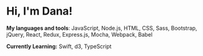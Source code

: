 # Hi, I'm Dana! 

__My languages and tools__: JavaScript, Node.js, HTML, CSS, Sass, Bootstrap, jQuery, React, Redux, Express.js, Mocha, Webpack, Babel

__Currently Learning:__  Swift, d3, TypeScript
